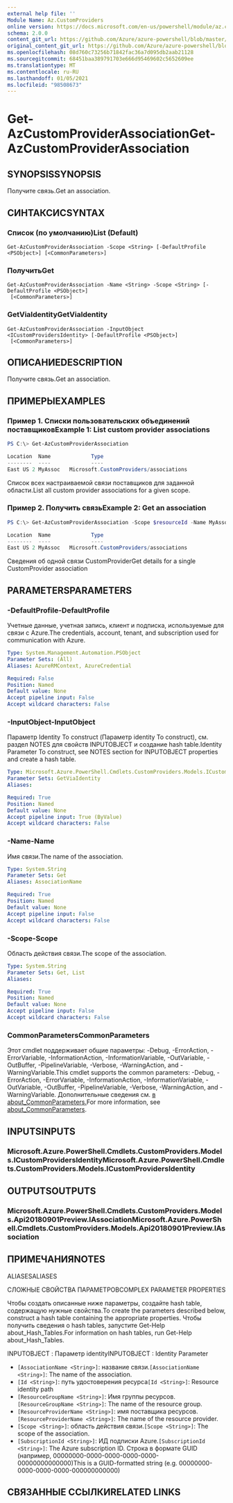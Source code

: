 ```yaml
---
external help file: ''
Module Name: Az.CustomProviders
online version: https://docs.microsoft.com/en-us/powershell/module/az.customproviders/get-azcustomproviderassociation
schema: 2.0.0
content_git_url: https://github.com/Azure/azure-powershell/blob/master/src/CustomProviders/help/Get-AzCustomProviderAssociation.md
original_content_git_url: https://github.com/Azure/azure-powershell/blob/master/src/CustomProviders/help/Get-AzCustomProviderAssociation.md
ms.openlocfilehash: 08d760c73256b71842fac36a7d095db2aab21128
ms.sourcegitcommit: 68451baa389791703e666d95469602c5652609ee
ms.translationtype: MT
ms.contentlocale: ru-RU
ms.lasthandoff: 01/05/2021
ms.locfileid: "98508673"
---
```

# <span data-ttu-id="6b97f-101">Get-AzCustomProviderAssociation</span><span class="sxs-lookup"><span data-stu-id="6b97f-101">Get-AzCustomProviderAssociation</span></span>

## <span data-ttu-id="6b97f-102">SYNOPSIS</span><span class="sxs-lookup"><span data-stu-id="6b97f-102">SYNOPSIS</span></span>
<span data-ttu-id="6b97f-103">Получите связь.</span><span class="sxs-lookup"><span data-stu-id="6b97f-103">Get an association.</span></span>

## <span data-ttu-id="6b97f-104">СИНТАКСИС</span><span class="sxs-lookup"><span data-stu-id="6b97f-104">SYNTAX</span></span>

### <span data-ttu-id="6b97f-105">Список (по умолчанию)</span><span class="sxs-lookup"><span data-stu-id="6b97f-105">List (Default)</span></span>
```
Get-AzCustomProviderAssociation -Scope <String> [-DefaultProfile <PSObject>] [<CommonParameters>]
```

### <span data-ttu-id="6b97f-106">Получить</span><span class="sxs-lookup"><span data-stu-id="6b97f-106">Get</span></span>
```
Get-AzCustomProviderAssociation -Name <String> -Scope <String> [-DefaultProfile <PSObject>]
 [<CommonParameters>]
```

### <span data-ttu-id="6b97f-107">GetViaIdentity</span><span class="sxs-lookup"><span data-stu-id="6b97f-107">GetViaIdentity</span></span>
```
Get-AzCustomProviderAssociation -InputObject <ICustomProvidersIdentity> [-DefaultProfile <PSObject>]
 [<CommonParameters>]
```

## <span data-ttu-id="6b97f-108">ОПИСАНИЕ</span><span class="sxs-lookup"><span data-stu-id="6b97f-108">DESCRIPTION</span></span>
<span data-ttu-id="6b97f-109">Получите связь.</span><span class="sxs-lookup"><span data-stu-id="6b97f-109">Get an association.</span></span>

## <span data-ttu-id="6b97f-110">ПРИМЕРЫ</span><span class="sxs-lookup"><span data-stu-id="6b97f-110">EXAMPLES</span></span>

### <span data-ttu-id="6b97f-111">Пример 1. Списки пользовательских объединений поставщиков</span><span class="sxs-lookup"><span data-stu-id="6b97f-111">Example 1: List custom provider associations</span></span>
```powershell
PS C:\> Get-AzCustomProviderAssociation

Location  Name             Type
--------  ----             ----
East US 2 MyAssoc   Microsoft.CustomProviders/associations
```

<span data-ttu-id="6b97f-112">Список всех настраиваемой связи поставщиков для заданной области.</span><span class="sxs-lookup"><span data-stu-id="6b97f-112">List all custom provider associations for a given scope.</span></span>

### <span data-ttu-id="6b97f-113">Пример 2. Получить связь</span><span class="sxs-lookup"><span data-stu-id="6b97f-113">Example 2: Get an association</span></span>
```powershell
PS C:\> Get-AzCustomProviderAssociation -Scope $resourceId -Name MyAssoc

Location  Name             Type
--------  ----             ----
East US 2 MyAssoc   Microsoft.CustomProviders/associations
```

<span data-ttu-id="6b97f-114">Сведения об одной связи CustomProvider</span><span class="sxs-lookup"><span data-stu-id="6b97f-114">Get details for a single CustomProvider association</span></span>

## <span data-ttu-id="6b97f-115">PARAMETERS</span><span class="sxs-lookup"><span data-stu-id="6b97f-115">PARAMETERS</span></span>

### <span data-ttu-id="6b97f-116">-DefaultProfile</span><span class="sxs-lookup"><span data-stu-id="6b97f-116">-DefaultProfile</span></span>
<span data-ttu-id="6b97f-117">Учетные данные, учетная запись, клиент и подписка, используемые для связи с Azure.</span><span class="sxs-lookup"><span data-stu-id="6b97f-117">The credentials, account, tenant, and subscription used for communication with Azure.</span></span>

```yaml
Type: System.Management.Automation.PSObject
Parameter Sets: (All)
Aliases: AzureRMContext, AzureCredential

Required: False
Position: Named
Default value: None
Accept pipeline input: False
Accept wildcard characters: False
```

### <span data-ttu-id="6b97f-118">-InputObject</span><span class="sxs-lookup"><span data-stu-id="6b97f-118">-InputObject</span></span>
<span data-ttu-id="6b97f-119">Параметр Identity To construct (Параметр identity To construct), см. раздел NOTES для свойств INPUTOBJECT и создание hash table.</span><span class="sxs-lookup"><span data-stu-id="6b97f-119">Identity Parameter To construct, see NOTES section for INPUTOBJECT properties and create a hash table.</span></span>

```yaml
Type: Microsoft.Azure.PowerShell.Cmdlets.CustomProviders.Models.ICustomProvidersIdentity
Parameter Sets: GetViaIdentity
Aliases:

Required: True
Position: Named
Default value: None
Accept pipeline input: True (ByValue)
Accept wildcard characters: False
```

### <span data-ttu-id="6b97f-120">-Name</span><span class="sxs-lookup"><span data-stu-id="6b97f-120">-Name</span></span>
<span data-ttu-id="6b97f-121">Имя связи.</span><span class="sxs-lookup"><span data-stu-id="6b97f-121">The name of the association.</span></span>

```yaml
Type: System.String
Parameter Sets: Get
Aliases: AssociationName

Required: True
Position: Named
Default value: None
Accept pipeline input: False
Accept wildcard characters: False
```

### <span data-ttu-id="6b97f-122">-Scope</span><span class="sxs-lookup"><span data-stu-id="6b97f-122">-Scope</span></span>
<span data-ttu-id="6b97f-123">Область действия связи.</span><span class="sxs-lookup"><span data-stu-id="6b97f-123">The scope of the association.</span></span>

```yaml
Type: System.String
Parameter Sets: Get, List
Aliases:

Required: True
Position: Named
Default value: None
Accept pipeline input: False
Accept wildcard characters: False
```

### <span data-ttu-id="6b97f-124">CommonParameters</span><span class="sxs-lookup"><span data-stu-id="6b97f-124">CommonParameters</span></span>
<span data-ttu-id="6b97f-125">Этот cmdlet поддерживает общие параметры: -Debug, -ErrorAction, -ErrorVariable, -InformationAction, -InformationVariable, -OutVariable, -OutBuffer, -PipelineVariable, -Verbose, -WarningAction, and -WarningVariable.</span><span class="sxs-lookup"><span data-stu-id="6b97f-125">This cmdlet supports the common parameters: -Debug, -ErrorAction, -ErrorVariable, -InformationAction, -InformationVariable, -OutVariable, -OutBuffer, -PipelineVariable, -Verbose, -WarningAction, and -WarningVariable.</span></span> <span data-ttu-id="6b97f-126">Дополнительные сведения см. [в about_CommonParameters.](http://go.microsoft.com/fwlink/?LinkID=113216)</span><span class="sxs-lookup"><span data-stu-id="6b97f-126">For more information, see [about_CommonParameters](http://go.microsoft.com/fwlink/?LinkID=113216).</span></span>

## <span data-ttu-id="6b97f-127">INPUTS</span><span class="sxs-lookup"><span data-stu-id="6b97f-127">INPUTS</span></span>

### <span data-ttu-id="6b97f-128">Microsoft.Azure.PowerShell.Cmdlets.CustomProviders.Models.ICustomProvidersIdentity</span><span class="sxs-lookup"><span data-stu-id="6b97f-128">Microsoft.Azure.PowerShell.Cmdlets.CustomProviders.Models.ICustomProvidersIdentity</span></span>

## <span data-ttu-id="6b97f-129">OUTPUTS</span><span class="sxs-lookup"><span data-stu-id="6b97f-129">OUTPUTS</span></span>

### <span data-ttu-id="6b97f-130">Microsoft.Azure.PowerShell.Cmdlets.CustomProviders.Models.Api20180901Preview.IAssociation</span><span class="sxs-lookup"><span data-stu-id="6b97f-130">Microsoft.Azure.PowerShell.Cmdlets.CustomProviders.Models.Api20180901Preview.IAssociation</span></span>

## <span data-ttu-id="6b97f-131">ПРИМЕЧАНИЯ</span><span class="sxs-lookup"><span data-stu-id="6b97f-131">NOTES</span></span>

<span data-ttu-id="6b97f-132">ALIASES</span><span class="sxs-lookup"><span data-stu-id="6b97f-132">ALIASES</span></span>

<span data-ttu-id="6b97f-133">СЛОЖНЫЕ СВОЙСТВА ПАРАМЕТРОВ</span><span class="sxs-lookup"><span data-stu-id="6b97f-133">COMPLEX PARAMETER PROPERTIES</span></span>

<span data-ttu-id="6b97f-134">Чтобы создать описанные ниже параметры, создайте hash table, содержащую нужные свойства.</span><span class="sxs-lookup"><span data-stu-id="6b97f-134">To create the parameters described below, construct a hash table containing the appropriate properties.</span></span> <span data-ttu-id="6b97f-135">Чтобы получить сведения о hash tables, запустите Get-Help about_Hash_Tables.</span><span class="sxs-lookup"><span data-stu-id="6b97f-135">For information on hash tables, run Get-Help about_Hash_Tables.</span></span>


<span data-ttu-id="6b97f-136">INPUTOBJECT <ICustomProvidersIdentity> : Параметр identity</span><span class="sxs-lookup"><span data-stu-id="6b97f-136">INPUTOBJECT <ICustomProvidersIdentity>: Identity Parameter</span></span>
  - <span data-ttu-id="6b97f-137">`[AssociationName <String>]`: название связи.</span><span class="sxs-lookup"><span data-stu-id="6b97f-137">`[AssociationName <String>]`: The name of the association.</span></span>
  - <span data-ttu-id="6b97f-138">`[Id <String>]`: путь удостоверения ресурса</span><span class="sxs-lookup"><span data-stu-id="6b97f-138">`[Id <String>]`: Resource identity path</span></span>
  - <span data-ttu-id="6b97f-139">`[ResourceGroupName <String>]`: Имя группы ресурсов.</span><span class="sxs-lookup"><span data-stu-id="6b97f-139">`[ResourceGroupName <String>]`: The name of the resource group.</span></span>
  - <span data-ttu-id="6b97f-140">`[ResourceProviderName <String>]`: имя поставщика ресурсов.</span><span class="sxs-lookup"><span data-stu-id="6b97f-140">`[ResourceProviderName <String>]`: The name of the resource provider.</span></span>
  - <span data-ttu-id="6b97f-141">`[Scope <String>]`: область действия связи.</span><span class="sxs-lookup"><span data-stu-id="6b97f-141">`[Scope <String>]`: The scope of the association.</span></span>
  - <span data-ttu-id="6b97f-142">`[SubscriptionId <String>]`: ИД подписки Azure.</span><span class="sxs-lookup"><span data-stu-id="6b97f-142">`[SubscriptionId <String>]`: The Azure subscription ID.</span></span> <span data-ttu-id="6b97f-143">Строка в формате GUID (например, 00000000-0000-0000-0000-0000-00000000000000)</span><span class="sxs-lookup"><span data-stu-id="6b97f-143">This is a GUID-formatted string (e.g. 00000000-0000-0000-0000-000000000000)</span></span>

## <span data-ttu-id="6b97f-144">СВЯЗАННЫЕ ССЫЛКИ</span><span class="sxs-lookup"><span data-stu-id="6b97f-144">RELATED LINKS</span></span>

